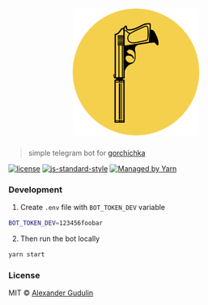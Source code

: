 <h1 align='center'>
<a href='https://bot.gorchichka.com'><img src='./logo.png' width='250px'></a>
</h1>

> simple telegram bot for [gorchichka](https://gorchichka.com)

[![license](https://img.shields.io/badge/license-MIT-blue.svg?style=flat-square)](https://github.com/agudulin/gorchichkabot/blob/master/license)
[![js-standard-style](https://img.shields.io/badge/code%20style-standard-lightgrey.svg?style=flat-square)](http://standardjs.com/)
[![Managed by Yarn](https://img.shields.io/badge/managed%20by-Yarn-2C8EBB.svg?style=flat-square)](https://yarnpkg.com/)

### Development

1. Create `.env` file with `BOT_TOKEN_DEV` variable
  ```sh
  BOT_TOKEN_DEV=123456foobar
  ```

2. Then run the bot locally
  ```sh
  yarn start
  ```

### License

MIT © [Alexander Gudulin](http://gudulin.com)
